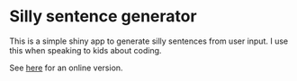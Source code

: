 # Silly sentence generator

This is a simple shiny app to generate silly sentences from user input. I use this when speaking to kids about coding.

See [here](https://stevelane.shinyapps.io/silly-sentences/) for an online version.
